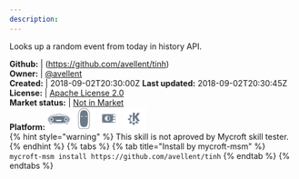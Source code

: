 ```yaml
---
description: 
---
```

Looks up a random event from today in history API.

**Github:** | (https://github.com/avellent/tinh)  
**Owner:** | [@avellent](https://github.com/avellent)  
**Created:** | 2018-09-02T20:30:00Z  **Last updated:** 2018-09-02T20:30:45Z  
**License:** | [Apache License 2.0](https://api.github.com/licenses/apache-2.0)  
**Market status:** | [Not in Market](https://market.mycroft.ai/skill/)  
**Platform:**   ![](.gitbook/assets/mark-1-icon.png)  ![](.gitbook/assets/mark-2-icon.png)  ![](.gitbook/assets/picroft-icon.png)  ![](.gitbook/assets/kde.png)   
{% hint style="warning" %}
This skill is not aproved by Mycroft skill tester.
{% endhint %}
  {% tabs %}
{% tab title="Install by mycroft-msm" %}
``` mycroft-msm install https://github.com/avellent/tinh```
{% endtab %}
  {% endtabs %}
  